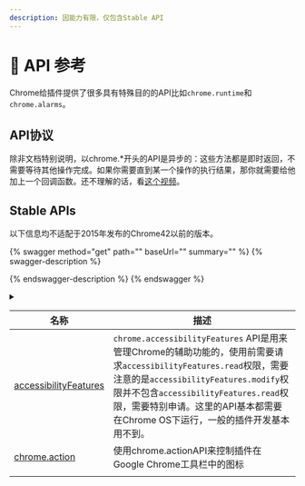 ```yaml
---
description: 因能力有限，仅包含Stable API
---
```


# 🐼 API 参考

Chrome给插件提供了很多具有特殊目的的API比如`chrome.runtime`和`chrome.alarms`。

## API协议

除非文档特别说明，以chrome.\*开头的API是异步的：这些方法都是即时返回，不需要等待其他操作完成。如果你需要直到某一个操作的执行结果，那你就需要给他加上一个回调函数。还不理解的话，看[这个视频](https://www.youtube.com/watch?v=bmxr75CV36A)。

## Stable APIs

以下信息均不适配于2015年发布的Chrome42以前的版本。



{% swagger method="get" path="" baseUrl="" summary="" %}
{% swagger-description %}

{% endswagger-description %}
{% endswagger %}

<details>

<summary></summary>



</details>

| 名称                                                | 描述                                                                                                                                                                                                               |
| ------------------------------------------------- | ---------------------------------------------------------------------------------------------------------------------------------------------------------------------------------------------------------------- |
| [accessibilityFeatures](accessibilityfeatures.md) | `chrome.accessibilityFeatures` API是用来管理Chrome的辅助功能的，使用前需要请求`accessibilityFeatures.read`权限，需要注意的是`accessibilityFeatures.modify`权限并不包含`accessibilityFeatures.read`权限，需要特别申请。这里的API基本都需要在Chrome OS下运行，一般的插件开发基本用不到。 |
| [chrome.action](chrome.action.md)                 | 使用chrome.actionAPI来控制插件在Google Chrome工具栏中的图标                                                                                                                                                                     |
|                                                   |                                                                                                                                                                                                                  |


